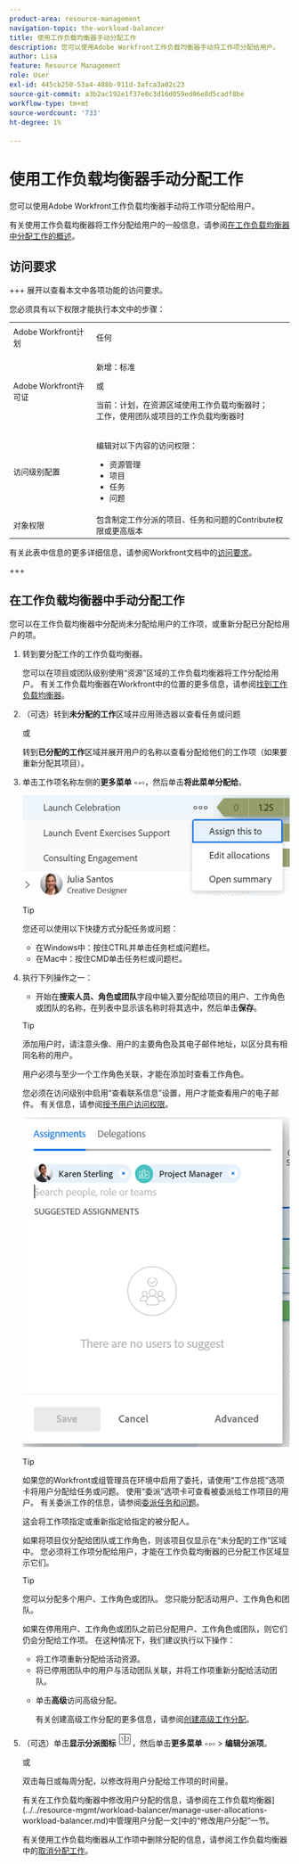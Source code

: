 ```yaml
---
product-area: resource-management
navigation-topic: the-workload-balancer
title: 使用工作负载均衡器手动分配工作
description: 您可以使用Adobe Workfront工作负载均衡器手动将工作项分配给用户。
author: Lisa
feature: Resource Management
role: User
exl-id: 445cb250-53a4-488b-911d-3afca3a02c23
source-git-commit: a3b2ac192e1f37e0c3d16d059ed96e8d5cadf8be
workflow-type: tm+mt
source-wordcount: '733'
ht-degree: 1%

---
```


# 使用工作负载均衡器手动分配工作

您可以使用Adobe Workfront工作负载均衡器手动将工作项分配给用户。

有关使用工作负载均衡器将工作分配给用户的一般信息，请参阅[在工作负载均衡器中分配工作的概述](../../resource-mgmt/workload-balancer/assign-work-in-workload-balancer.md)。

## 访问要求

+++ 展开以查看本文中各项功能的访问要求。

您必须具有以下权限才能执行本文中的步骤：

<table style="table-layout:auto"> 
 <col> 
 <col> 
 <tbody> 
  <tr> 
   <td role="rowheader">Adobe Workfront计划</td> 
   <td> <p>任何 </p> </td> 
  </tr> 
  <tr> 
   <td role="rowheader">Adobe Workfront许可证</td> 
   <td><p>新增：标准</p>
       <p>或</p>
       <p>当前：计划，在资源区域使用工作负载均衡器时；</br>
       工作，使用团队或项目的工作负载均衡器时</p></td>
  </tr>
  <tr> 
   <td role="rowheader">访问级别配置</td> 
   <td> <p>编辑对以下内容的访问权限：</p> 
    <ul> 
     <li>资源管理</li> 
     <li>项目</li> 
     <li>任务</li> 
     <li>问题</li> 
    </ul>
   </td> 
  </tr> 
  <tr> 
   <td role="rowheader">对象权限</td> 
   <td>包含制定工作分派的项目、任务和问题的Contribute权限或更高版本</td> 
  </tr> 
 </tbody> 
</table>

有关此表中信息的更多详细信息，请参阅Workfront文档中的[访问要求](/help/quicksilver/administration-and-setup/add-users/access-levels-and-object-permissions/access-level-requirements-in-documentation.md)。

+++

## 在工作负载均衡器中手动分配工作

您可以在工作负载均衡器中分配尚未分配给用户的工作项，或重新分配已分配给用户的项。

1. 转到要分配工作的工作负载均衡器。

   您可以在项目或团队级别使用“资源”区域的工作负载均衡器将工作分配给用户。 有关工作负载均衡器在Workfront中的位置的更多信息，请参阅[找到工作负载均衡器](../../resource-mgmt/workload-balancer/locate-workload-balancer.md)。

1. （可选）转到&#x200B;**未分配的工作**&#x200B;区域并应用筛选器以查看任务或问题

   或

   转到&#x200B;**已分配的工作**&#x200B;区域并展开用户的名称以查看分配给他们的工作项（如果要重新分配其项目）。

1. 单击工作项名称左侧的&#x200B;**更多菜单** ![更多菜单](assets/qs-more-menu.png)，然后单击&#x200B;**将此菜单分配给**。

   ![将此分配给](assets/assign-this-to-link-from-task-wb-nwe-350x104.png)

   >[!TIP]
   >
   >您还可以使用以下快捷方式分配任务或问题：
   >
   >* 在Windows中：按住CTRL并单击任务栏或问题栏。
   >* 在Mac中：按住CMD单击任务栏或问题栏。

1. 执行下列操作之一：

   * 开始在&#x200B;**搜索人员、角色或团队**&#x200B;字段中输入要分配给项目的用户、工作角色或团队的名称，在列表中显示该名称时将其选中，然后单击&#x200B;**保存**。

   >[!TIP]
   >
   >添加用户时，请注意头像、用户的主要角色及其电子邮件地址，以区分具有相同名称的用户。
   >
   >用户必须与至少一个工作角色关联，才能在添加时查看工作角色。
   >
   > 您必须在访问级别中启用“查看联系信息”设置，用户才能查看用户的电子邮件。 有关信息，请参阅[授予用户访问权限](../../administration-and-setup/add-users/configure-and-grant-access/grant-access-other-users.md)。


   ![高级工作](assets/assignments-box-with-advanced-assignments-delegations-wb.png)

   >[!TIP]
   >
   > 如果您的Workfront或组管理员在环境中启用了委托，请使用“工作总揽”选项卡将用户分配给任务或问题。 使用“委派”选项卡可查看被委派给工作项目的用户。 有关委派工作的信息，请参阅[委派任务和问题](../../manage-work/delegate-work/how-to-delegate-work.md)。


   这会将工作项指定或重新指定给指定的被分配人。

   如果将项目仅分配给团队或工作角色，则该项目仅显示在“未分配的工作”区域中。 您必须将工作项分配给用户，才能在工作负载均衡器的已分配工作区域显示它们。

   >[!TIP]
   >
   >您可以分配多个用户、工作角色或团队。 您只能分配活动用户、工作角色和团队。
   >
   >
   >如果在停用用户、工作角色或团队之前已分配用户、工作角色或团队，则它们仍会分配给工作项。 在这种情况下，我们建议执行以下操作：
   >
   >   
   >   
   >   * 将工作项重新分配给活动资源。
   >   * 将已停用团队中的用户与活动团队关联，并将工作项重新分配给活动团队。
   >   
   >

   * 单击&#x200B;**高级**&#x200B;访问高级分配。

     有关创建高级工作分配的更多信息，请参阅[创建高级工作分配](../../manage-work/tasks/assign-tasks/create-advanced-assignments.md)。

1. （可选）单击&#x200B;**显示分派图标** ![显示分派图标](assets/show-allocations-icon-small.png)，然后单击&#x200B;**更多菜单** ![更多菜单](assets/qs-more-menu.png) > **编辑分派项**。

   或

   双击每日或每周分配，以修改将用户分配给工作项的时间量。

   有关在工作负载均衡器中修改用户分配的信息，请参阅在工作负载均衡器](../../resource-mgmt/workload-balancer/manage-user-allocations-workload-balancer.md)中管理用户分配一文[中的“修改用户分配”一节。

   有关使用工作负载均衡器从工作项中删除分配的信息，请参阅工作负载均衡器中的[取消分配工作](../../resource-mgmt/workload-balancer/unassign-work-in-workload-balancer.md)。

    
